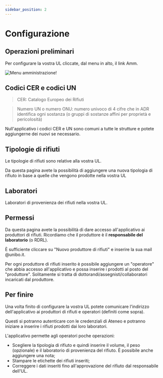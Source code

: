 ```yaml
---
sidebar_position: 2
---
```


# Configurazione

## Operazioni preliminari

Per configurare la vostra UL cliccate, dal menu in alto, il link Amm.

![Menu amministrazione!](/img/menu.png "Menu amministrazione")

## Codici CER e codici UN

> CER: Catalogo Europeo dei Rifiuti

> Numero UN o numero ONU: numero univoco di 4 cifre che in ADR identifica ogni sostanza (o gruppi di sostanze affini per proprietà e pericolosità)

Null'applicativo i codici CER e UN sono comuni a tutte le strutture e potete aggiungerne dei nuovi se necessario.

## Tipologie di rifiuti 

Le tipologie di rifiuti sono relative alla vostra UL.

Da questa pagina avete la possibilità di aggiungere una nuova tipologia di rifiuto in base a quelle che vengono prodotte nella vostra UL

## Laboratori

Laboratori di provenienza dei rifiuti nella vostra UL.

## Permessi

Da questa pagina avete la possibilità di dare accesso all'applicativo ai produttori di rifiuti. 
Ricordiamo che il produttore è il **responsabile del laboratorio** (o RDRL).

È sufficiente cliccare su "Nuovo produttore di rifiuti" e inserire la sua mail @unibo.it.

Per ogni produttore di rifiuti inserito è possibile aggiungere un "operatore" che abbia accesso all'applicativo e possa inserire i prodotti al posto del "produttore". Solitamente si tratta di dottorandi/assegnisti/collaboratori incaricati dal produttore.

## Per finire

Una volta finito di configurare la vostra UL potete comunicare l'indirizzo dell'applicativo ai produttori di rifiuti e operatori (definiti come sopra).

Questi si potranno autenticare con le credenziali di Ateneo e potranno iniziare a inserire i rifiuti prodotti dai loro laboratori.

L'applicativo permette agli operatori poche operazioni:

  - Scegliere la tipologia di rifiuto e quindi inserire il volume, il peso (opzionale) e il laboratorio di provenienza del rifiuto. È possibile anche aggiungere una nota;
  - Stampare le etichette dei rifiuti inseriti;
  - Correggere i dati inseriti fino all'approvazione del rifiuto dal responsabile dell'UL.


